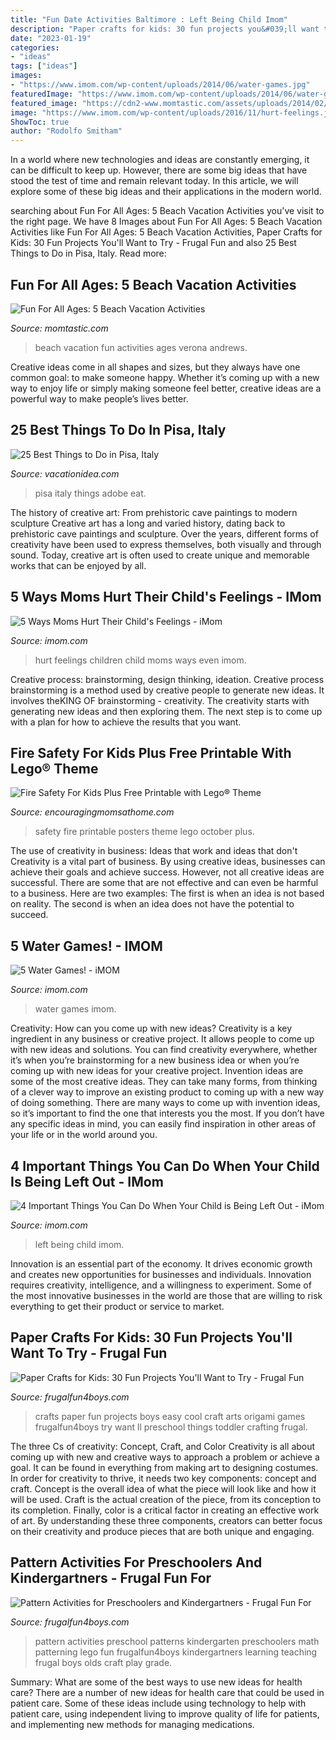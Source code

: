```yaml
---
title: "Fun Date Activities Baltimore : Left Being Child Imom"
description: "Paper crafts for kids: 30 fun projects you&#039;ll want to try"
date: "2023-01-19"
categories:
- "ideas"
tags: ["ideas"]
images:
- "https://www.imom.com/wp-content/uploads/2014/06/water-games.jpg"
featuredImage: "https://www.imom.com/wp-content/uploads/2014/06/water-games.jpg"
featured_image: "https://cdn2-www.momtastic.com/assets/uploads/2014/02/beach-vacation-tips.jpg"
image: "https://www.imom.com/wp-content/uploads/2016/11/hurt-feelings.jpg"
ShowToc: true
author: "Rodolfo Smitham"
---
```



In a world where new technologies and ideas are constantly emerging, it can be difficult to keep up. However, there are some big ideas that have stood the test of time and remain relevant today. In this article, we will explore some of these big ideas and their applications in the modern world.

	

		
searching about Fun For All Ages: 5 Beach Vacation Activities you've visit to the right page. We have 8 Images about Fun For All Ages: 5 Beach Vacation Activities like Fun For All Ages: 5 Beach Vacation Activities, Paper Crafts for Kids: 30 Fun Projects You&#039;ll Want to Try - Frugal Fun and also 25 Best Things to Do in Pisa, Italy. Read more:
		
    
## Fun For All Ages: 5 Beach Vacation Activities

<img loading=lazy src="https://cdn2-www.momtastic.com/assets/uploads/2014/02/beach-vacation-tips.jpg" onerror="this.onerror=null;this.src='https://tse4.mm.bing.net/th?id=OIP.Ra4yuYrLkMQKPEENCgXGhQHaFj&amp;pid=15.1';" alt="Fun For All Ages: 5 Beach Vacation Activities">

_Source: momtastic.com_

>beach vacation fun activities ages verona andrews. 

	

Creative ideas come in all shapes and sizes, but they always have one common goal: to make someone happy. Whether it’s coming up with a new way to enjoy life or simply making someone feel better, creative ideas are a powerful way to make people’s lives better.

    
## 25 Best Things To Do In Pisa, Italy

<img loading=lazy src="https://vacationidea.com/pix/img25Hy8R/articles/best-things-to-do-in-pisa-italy_g24_mobi.jpg" onerror="this.onerror=null;this.src='https://tse1.mm.bing.net/th?id=OIP.ir10jP5xN_AFbgAZstRkdQAAAA&amp;pid=15.1';" alt="25 Best Things to Do in Pisa, Italy">

_Source: vacationidea.com_

>pisa italy things adobe eat. 

	

The history of creative art: From prehistoric cave paintings to modern sculpture
Creative art has a long and varied history, dating back to prehistoric cave paintings and sculpture. Over the years, different forms of creativity have been used to express themselves, both visually and through sound. Today, creative art is often used to create unique and memorable works that can be enjoyed by all.

    
## 5 Ways Moms Hurt Their Child&#039;s Feelings - IMom

<img loading=lazy src="https://www.imom.com/wp-content/uploads/2016/11/hurt-feelings.jpg" onerror="this.onerror=null;this.src='https://tse4.mm.bing.net/th?id=OIP.yhem3JBMXSwUwUkDG2LUhQHaDt&amp;pid=15.1';" alt="5 Ways Moms Hurt Their Child&#039;s Feelings - iMom">

_Source: imom.com_

>hurt feelings children child moms ways even imom. 

	

Creative process: brainstorming, design thinking, ideation.
Creative process brainstorming is a method used by creative people to generate new ideas. It involves theKING OF brainstorming - creativity. The creativity starts with generating new ideas and then exploring them. The next step is to come up with a plan for how to achieve the results that you want.

    
## Fire Safety For Kids Plus Free Printable With Lego® Theme

<img loading=lazy src="https://encouragingmomsathome.com/wp-content/uploads/2014/10/Free-Printable-Fire-Safety-For-Kids-October.jpg" onerror="this.onerror=null;this.src='https://tse4.mm.bing.net/th?id=OIP.-ZgJFPcNgUMUh27cfO_U6AHaLH&amp;pid=15.1';" alt="Fire Safety For Kids Plus Free Printable with Lego® Theme">

_Source: encouragingmomsathome.com_

>safety fire printable posters theme lego october plus. 

	

The use of creativity in business: Ideas that work and ideas that don't
Creativity is a vital part of business. By using creative ideas, businesses can achieve their goals and achieve success. However, not all creative ideas are successful. There are some that are not effective and can even be harmful to a business. Here are two examples: The first is when an idea is not based on reality. The second is when an idea does not have the potential to succeed.

    
## 5 Water Games! - IMOM

<img loading=lazy src="https://www.imom.com/wp-content/uploads/2014/06/water-games.jpg" onerror="this.onerror=null;this.src='https://tse3.mm.bing.net/th?id=OIP.ELl3D4z32OPpmayfgbfqlgHaDt&amp;pid=15.1';" alt="5 Water Games! - iMOM">

_Source: imom.com_

>water games imom. 

	

Creativity: How can you come up with new ideas?
Creativity is a key ingredient in any business or creative project. It allows people to come up with new ideas and solutions. You can find creativity everywhere, whether it’s when you’re brainstorming for a new business idea or when you’re coming up with new ideas for your creative project.
Invention ideas are some of the most creative ideas. They can take many forms, from thinking of a clever way to improve an existing product to coming up with a new way of doing something. There are many ways to come up with invention ideas, so it’s important to find the one that interests you the most. If you don’t have any specific ideas in mind, you can easily find inspiration in other areas of your life or in the world around you.

    
## 4 Important Things You Can Do When Your Child Is Being Left Out - IMom

<img loading=lazy src="http://www.imom.com/wp-content/uploads/2016/08/being-left-out.jpg" onerror="this.onerror=null;this.src='https://tse3.mm.bing.net/th?id=OIP.YhM0EsoVoQv8X689yaQzkAHaDt&amp;pid=15.1';" alt="4 Important Things You Can Do When Your Child is Being Left Out - iMom">

_Source: imom.com_

>left being child imom. 

	

Innovation is an essential part of the economy. It drives economic growth and creates new opportunities for businesses and individuals. Innovation requires creativity, intelligence, and a willingness to experiment. Some of the most innovative businesses in the world are those that are willing to risk everything to get their product or service to market.

    
## Paper Crafts For Kids: 30 Fun Projects You&#039;ll Want To Try - Frugal Fun

<img loading=lazy src="https://frugalfun4boys.com/wp-content/uploads/2019/03/Paper-Crafts-Pin-30.jpg" onerror="this.onerror=null;this.src='https://tse3.mm.bing.net/th?id=OIP.rdWK8VqNJ-duRDIVEGARWgHaO0&amp;pid=15.1';" alt="Paper Crafts for Kids: 30 Fun Projects You&#039;ll Want to Try - Frugal Fun">

_Source: frugalfun4boys.com_

>crafts paper fun projects boys easy cool craft arts origami games frugalfun4boys try want ll preschool things toddler crafting frugal. 

	

The three Cs of creativity: Concept, Craft, and Color
Creativity is all about coming up with new and creative ways to approach a problem or achieve a goal. It can be found in everything from making art to designing costumes. In order for creativity to thrive, it needs two key components: concept and craft. Concept is the overall idea of what the piece will look like and how it will be used. Craft is the actual creation of the piece, from its conception to its completion. Finally, color is a critical factor in creating an effective work of art. By understanding these three components, creators can better focus on their creativity and produce pieces that are both unique and engaging.

    
## Pattern Activities For Preschoolers And Kindergartners - Frugal Fun For

<img loading=lazy src="https://frugalfun4boys.com/wp-content/uploads/2014/10/pattern-collage-2.jpg" onerror="this.onerror=null;this.src='https://tse3.mm.bing.net/th?id=OIP.8H2HOEUAu1sz2x15hPhkhAAAAA&amp;pid=15.1';" alt="Pattern Activities for Preschoolers and Kindergartners - Frugal Fun For">

_Source: frugalfun4boys.com_

>pattern activities preschool patterns kindergarten preschoolers math patterning lego fun frugalfun4boys kindergartners learning teaching frugal boys olds craft play grade. 

	

Summary: What are some of the best ways to use new ideas for health care?
There are a number of new ideas for health care that could be used in patient care. Some of these ideas include using technology to help with patient care, using independent living to improve quality of life for patients, and implementing new methods for managing medications.

